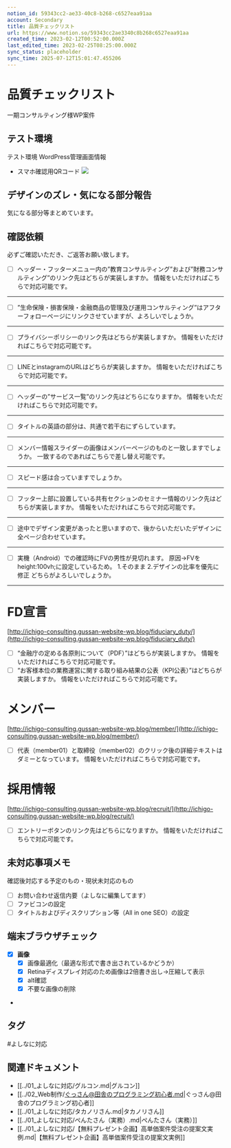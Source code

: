 ```yaml
---
notion_id: 59343cc2-ae33-40c8-b268-c6527eaa91aa
account: Secondary
title: 品質チェックリスト
url: https://www.notion.so/59343cc2ae3340c8b268c6527eaa91aa
created_time: 2023-02-12T00:52:00.000Z
last_edited_time: 2023-02-25T08:25:00.000Z
sync_status: placeholder
sync_time: 2025-07-12T15:01:47.455206
---
```

# 品質チェックリスト

一期コンサルティング様WP案件
## テスト環境
テスト環境
WordPress管理画面情報
- スマホ確認用QRコード
  ![](https://prod-files-secure.s3.us-west-2.amazonaws.com/d58fe38c-a9d4-4466-aed9-85604b7b2c6d/941304b6-7fb3-45a1-8bd0-072ab17a4267/Untitled.png?X-Amz-Algorithm=AWS4-HMAC-SHA256&X-Amz-Content-Sha256=UNSIGNED-PAYLOAD&X-Amz-Credential=ASIAZI2LB4665J6BN7TF%2F20250719%2Fus-west-2%2Fs3%2Faws4_request&X-Amz-Date=20250719T064808Z&X-Amz-Expires=3600&X-Amz-Security-Token=IQoJb3JpZ2luX2VjEIX%2F%2F%2F%2F%2F%2F%2F%2F%2F%2FwEaCXVzLXdlc3QtMiJIMEYCIQDMy6OUKitTKbAujUkYN%2B3KgI6UeSnoK5%2BH5Hdp7smA7QIhAOmOes05AmzO8c9j34egTT2nTwJVIaSxvTrHq5wfgSjDKogECJ7%2F%2F%2F%2F%2F%2F%2F%2F%2F%2FwEQABoMNjM3NDIzMTgzODA1IgyPqHMo7d0jnduxfaYq3ANRr3yJp3RNyKljavAiNceHmtXVNiNdCUhyRuz2sq6h54A4DB5vMLT6q1itzxAlPfUkBqFwrVEgCkT8CVJoeHigRPdi8DecAX3wmRFY56m0xf%2FSLO9eanOz03Pj9Sd7Th2C5jdKuDU1WRAqATqJW1XhalE5Fqjkz7KO%2BvSBL%2FnJEIoq2X97VFDETbF2MH8gYBDNYDmGIa0pHzRR3dW0qzQ5Pmy87DGklTQMrhFVYXVehyPs3LQOhuTKU8ebAbFF7irJb%2FZLWuK%2FhYycBX079iPp3uMZOQ6U%2FfQvJ9BZt8%2B30DEl0vz13nsQze%2BqAcxYmRrv6xZrxZI6NDbcQHSt3%2BL0zXnqSc6SGj8UqiFl6X%2BC6wvMMUF%2Fcz%2FMXIl1DPFJMQRMmccMDQCc329dfo1Sy6jZ2t3j%2FvDRBV3%2F9WHZEFjOtMB7SbKDMVV8HUfcDv25juYviS7H2XwMemxn8SxMKz11iL9Q%2FsE%2FcYpJ2e94TAb5AZUBCL3zibt%2BhP0sU0T3QXYxd4h2b1GC4LWknWZC%2FD3Kzf9woiKqO%2Bmw1kUw9NJe65V3TjeEFejo31ILEtAe3Pl%2Byd7nM8XqgRS9n%2BhHLBd%2B4zXqdP4Syi%2Bb8mBaNT2JAosJgO27%2BVSgxMGISTDdxezDBjqkAQD8rdz6n5C4eaqmYKl3kJwjPKvfeZ3iulYWhvbetIvPfccIpPQQgV5QRVmapBvwCSVHEfLqsuESljXGM99Q2sxfCwgGPVJTRPdyVpYaclzhky9HEI%2B15oXzGxC3JsCp3vVCyvmftI86tVifBCnLqGoZm16RUG7a9i6GyzadQ0PqZ1xxO2pXk32cNTjDG4CmqYiINl9%2BTt12VyLPD3jq7fYTKCSs&X-Amz-Signature=43e08193b4f7f78e42d214765de27a8bef011b5a9211e3d1bcb4e7b03daddc02&X-Amz-SignedHeaders=host&x-amz-checksum-mode=ENABLED&x-id=GetObject)
## **デザインのズレ・気になる部分報告**
気になる部分等まとめています。
## 確認依頼
必ずご確認いただき、ご返答お願い致します。
  - [ ] ヘッダー・フッターメニュー内の”教育コンサルティング”および”財務コンサルティング”のリンク先はどちらが実装しますか。
情報をいただければこちらで対応可能です。
  ---
  - [ ] ”生命保険・損害保険・金融商品の管理及び運用コンサルティング”はアフターフォローページにリンクさせていますが、よろしいでしょうか。
  ---
  - [ ] プライバシーポリシーのリンク先はどちらが実装しますか。
情報をいただければこちらで対応可能です。
  ---
  - [ ] LINEとinstagramのURLはどちらが実装しますか。
情報をいただければこちらで対応可能です。
  ---
  - [ ] ヘッダーの”サービス一覧”のリンク先はどちらになりますか。
情報をいただければこちらで対応可能です。
  ---
  - [ ] タイトルの英語の部分は、共通で若干右にずらしています。
  ---
  - [ ] メンバー情報スライダーの画像はメンバーページのものと一致しますでしょうか。
一致するのであればこちらで差し替え可能です。
  ---
  - [ ] スピード感は合っていますでしょうか。
  ---
  - [ ] フッター上部に設置している共有セクションのセミナー情報のリンク先はどちらが実装しますか。
情報をいただければこちらで対応可能です。
  ---
  - [ ] 途中でデザイン変更があったと思いますので、後からいただいたデザインに全ページ合わせています。
  ---
  - [ ] 実機（Android）での確認時にFVの男性が見切れます。
原因→FVをheight:100vh;に設定しているため。
1.そのまま
2.デザインの比率を優先に修正
どちらがよろしいでしょうか。
  ---
  
  # **FD宣言**
  [http://ichigo-consulting.gussan-website-wp.blog/fiduciary_duty/](http://ichigo-consulting.gussan-website-wp.blog/fiduciary_duty/)
  - [ ] “金融庁の定める各原則について（PDF）”はどちらが実装しますか。
情報をいただければこちらで対応可能です。
  - [ ] “お客様本位の業務運営に関する取り組み結果の公表（KPI公表）”はどちらが実装しますか。
情報をいただければこちらで対応可能です。
  # メンバー
  [http://ichigo-consulting.gussan-website-wp.blog/member/](http://ichigo-consulting.gussan-website-wp.blog/member/)
  - [ ] 代表（member01）と取締役（member02）のクリック後の詳細テキストはダミーとなっています。
情報をいただければこちらで対応可能です。
  # 採用情報
  [http://ichigo-consulting.gussan-website-wp.blog/recruit/](http://ichigo-consulting.gussan-website-wp.blog/recruit/)
  - [ ] エントリーボタンのリンク先はどちらになりますか。
情報をいただければこちらで対応可能です。
## 未対応事項メモ
確認後対応する予定のもの・現状未対応のもの
  - [ ] お問い合わせ返信内要（よしなに編集してます）
  - [ ] ファビコンの設定
  - [ ] タイトルおよびディスクリプション等（All in one SEO）の設定
## 端末ブラウザチェック
- [x] **画像**
  - [x] 画像最適化（最適な形式で書き出されているかどうか）
  - [x] Retinaディスプレイ対応のため画像は2倍書き出し→圧縮して表示
  - [x] alt確認
  - [x] 不要な画像の削除
- 

## タグ

#よしなに対応 

## 関連ドキュメント

- [[../01_よしなに対応/グルコン.md|グルコン]]
- [[../02_Web制作/ぐっさん@田舎のプログラミング初心者.md|ぐっさん@田舎のプログラミング初心者]]
- [[../01_よしなに対応/タカノリさん.md|タカノリさん]]
- [[../01_よしなに対応/ぺんたさん（実務）.md|ぺんたさん（実務）]]
- [[../01_よしなに対応/【無料プレゼント企画】高単価案件受注の提案文実例.md|【無料プレゼント企画】高単価案件受注の提案文実例]]
